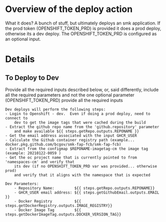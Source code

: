 # Overview of the deploy action

What it does?  A bunch of stuff, but ultimately deploys an smk application.
If the prod token (OPENSHIFT_TOKEN_PRD) is provided it does a prod deploy, 
otherwise its a dev deploy.  The OPENSHIFT_TOKEN_PRD is configured as an 
optional input.

# Details

## To Deploy to Dev

Provide all the required inputs described below, or, said differently, include
all the required parameters and not the one optional parameter (OPENSHIFT_TOKEN_PRD)
provide all the required inputs 

    Dev deploys will perform the following steps:
    - Login to Openshift - dev.  Even if doing a prod deploy, need to connect to
        dev to get the image tags that were cached during the build 
    - Extract the github repo name from the 'github.repository' parameter
        and make available ${{ steps.getRepo.outputs.REPONAME }}
    - Get the email address associated with the input GHCR_USER
    - Calculate the Github container registry path (example... docker.pkg.github.com/bcgov/smk-fap-fcb/smk-fap-fcb)
    - Extract from the configmap $REPONAME-imagetag-cm the image tag (example: 20210122-0059 )
    - Get the oc project name that is currently pointed to from 'namespaces-cm' and verify that
        its dev (if no OPENSHIFT_TOKEN_PRD var was provided... otherwise prod)
        and verify that it aligns with the namespace that is expected

    Dev Parameters:
        - Repository Name:         ${{ steps.getRepo.outputs.REPONAME}}
        - GHCR_USER email address: ${{ steps.getGithubEmail.outputs.EMAIL }}
        - Docker Registry          ${{ steps.getDockerRegistry.outputs.IMAGE_REGISTRY}}
        - Docker Image Tag         ${{ steps.getDockerImageTag.outputs.DOCKER_VERSION_TAG}}
